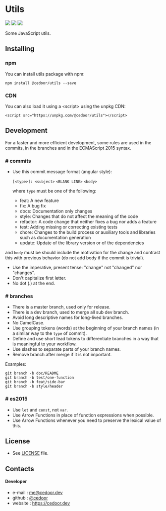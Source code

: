 # Utils

[![](https://img.shields.io/github/license/cedoor/utils.svg?style=flat-square)](https://github.com/cedoor/utils/blob/dev/LICENSE)
[![](https://img.shields.io/david/cedoor/utils.svg?style=flat-square)](https://david-dm.org/cedoor/utils)
[![](https://img.shields.io/david/dev/cedoor/utils.svg?style=flat-square)](https://david-dm.org/cedoor/utils?type=dev)

Some JavaScript utils.

## Installing

### npm

You can install utils package with npm:

    npm install @cedoor/utils --save
    
### CDN

You can also load it using a \<script> using the unpkg CDN:
    
    <script src="https://unpkg.com/@cedoor/utils"></script>

## Development

For a faster and more efficient development, some rules are used in the commits, in the branches and in the ECMAScript 2015 syntax.

### # commits

* Use this commit message format (angular style):  

    `[<type>]: <subject>`
    `<BLANK LINE>`
    `<body>`

    where `type` must be one of the following:

    - feat: A new feature
    - fix: A bug fix
    - docs: Documentation only changes
    - style: Changes that do not affect the meaning of the code
    - refactor: A code change that neither fixes a bug nor adds a feature
    - test: Adding missing or correcting existing tests
    - chore: Changes to the build process or auxiliary tools and libraries such as documentation generation
    - update: Update of the library version or of the dependencies

and `body` must be should include the motivation for the change and contrast this with previous behavior (do not add body if the commit is trivial). 

* Use the imperative, present tense: "change" not "changed" nor "changes".
* Don't capitalize first letter.
* No dot (.) at the end.

### # branches

* There is a master branch, used only for release.
* There is a dev branch, used to merge all sub dev branch.
* Avoid long descriptive names for long-lived branches.
* No CamelCase.
* Use grouping tokens (words) at the beginning of your branch names (in a similar way to the `type` of commit).
* Define and use short lead tokens to differentiate branches in a way that is meaningful to your workflow.
* Use slashes to separate parts of your branch names.
* Remove branch after merge if it is not important.

Examples:
    
    git branch -b doc/README
    git branch -b test/one-function
    git branch -b feat/side-bar
    git branch -b style/header

### # es2015

* Use `let` and `const`, not `var`.
* Use Arrow Functions in place of function expressions when possible.
* Use Arrow Functions whenever you need to preserve the lexical value of this.

## License
* See [LICENSE](https://github.com/cedoor/utils/blob/master/LICENSE) file.

## Contacts
#### Developer
* e-mail : me@cedoor.dev
* github : [@cedoor](https://github.com/cedoor)
* website : https://cedoor.dev
